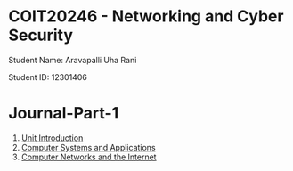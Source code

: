 # COIT20246 - Networking and Cyber Security

Student Name: Aravapalli Uha Rani

Student ID: 12301406


# Journal-Part-1

1. [Unit Introduction](./week01.md)
2. [Computer Systems and Applications](./week02.md)
3. [Computer Networks and the Internet](./week03.md)
